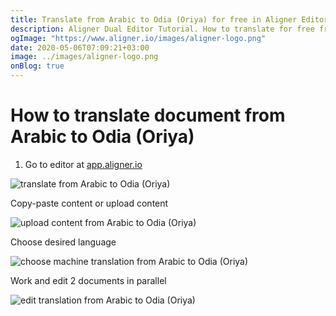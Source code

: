 ```yaml
---
title: Translate from Arabic to Odia (Oriya) for free in Aligner Editor
description: Aligner Dual Editor Tutorial. How to translate for free from Arabic to Odia (Oriya). Aligner is multilingual document management platform. 
ogImage: "https://www.aligner.io/images/aligner-logo.png"
date: 2020-05-06T07:09:21+03:00
image: ../images/aligner-logo.png
onBlog: true
---
```


# How to translate document from Arabic to Odia (Oriya)

1. Go to editor at [app.aligner.io](https://app.aligner.io "Aligner App web page")

![translate from Arabic to Odia (Oriya)](../aligner-blank-editor.png "translate from Arabic to Odia (Oriya)")

Copy-paste content or upload content

![upload content from Arabic to Odia (Oriya)](../aligner-uploaded-document.png "upload content from Arabic to Odia (Oriya)")

Choose desired language

![choose machine translation from Arabic to Odia (Oriya)](../aligner-language-dropdown.png "choose machine translation from Arabic to Odia (Oriya)")

Work and edit 2 documents in parallel

![edit translation from Arabic to Odia (Oriya)](../aligner-double-sitded-editor.png "edit translation from Arabic to Odia (Oriya)")

